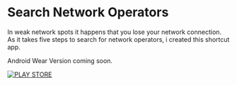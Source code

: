 Search Network Operators
=========================

In weak network spots it happens that you lose your network connection. As it takes five steps to search for network operators, i created this shortcut app.

Android Wear Version coming soon.

[![PLAY STORE](http://onetouchlocation.creativeworkline.com/images/available_on_google_play.png "PLAY STORE")](https://play.google.com/store/apps/details?id=com.gmail.mathck.searchnetworkoperators)
